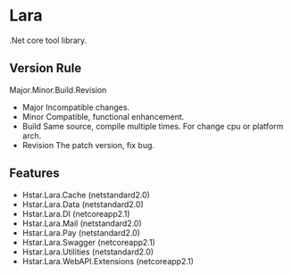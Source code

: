 # Lara

.Net core tool library.

## Version Rule

Major.Minor.Build.Revision

* Major Incompatible changes.
* Minor Compatible, functional enhancement.
* Build Same source, compile multiple times. For change cpu or platform arch.
* Revision The patch version, fix bug.

## Features

* Hstar.Lara.Cache (netstandard2.0)
* Hstar.Lara.Data (netstandard2.0)
* Hstar.Lara.DI (netcoreapp2.1)
* Hstar.Lara.Mail (netstandard2.0)
* Hstar.Lara.Pay (netstandard2.0)
* Hstar.Lara.Swagger (netcoreapp2.1)
* Hstar.Lara.Utilities (netstandard2.0)
* Hstar.Lara.WebAPI.Extensions (netcoreapp2.1)